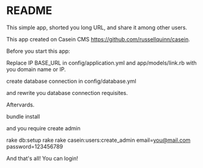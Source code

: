 # README

This simple app, shorted you long URL, and share it among other users.

This app created on Casein CMS https://github.com/russellquinn/casein.

Before you start this app:

Replace IP BASE_URL in config/application.yml and app/models/link.rb with you domain name or IP.

create database connection in config/database.yml

and rewrite you database connection requisites.

Aftervards.

bundle install

and you require create admin

rake db:setup
rake 
rake casein:users:create_admin email=you@mail.com password=123456789

And that's all! You can login!
